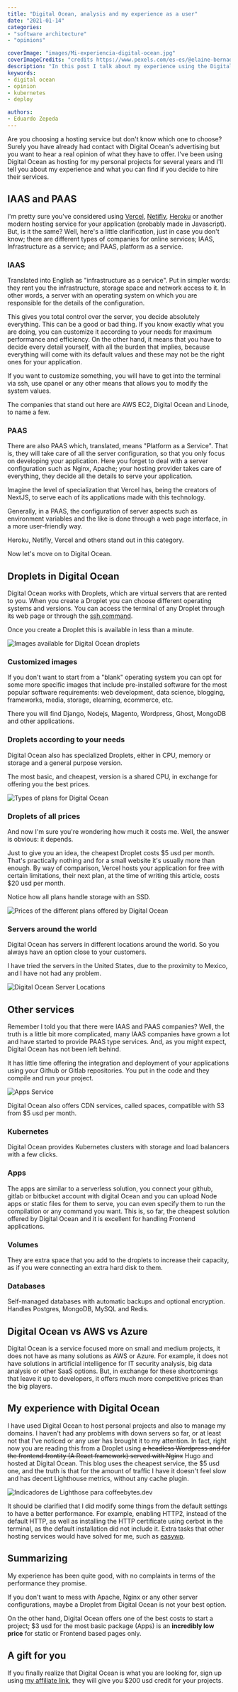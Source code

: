 ```yaml
---
title: "Digital Ocean, analysis and my experience as a user"
date: "2021-01-14"
categories:
- "software architecture"
- "opinions"

coverImage: "images/Mi-experiencia-digital-ocean.jpg"
coverImageCredits: "credits https://www.pexels.com/es-es/@elaine-bernadine-castro-1263177/"
description: "In this post I talk about my experience using the Digital Ocean platform, as well as the options it has to offer you as a developer."
keywords:
- digital ocean
- opinion
- kubernetes
- deploy

authors:
- Eduardo Zepeda
---
```


Are you choosing a hosting service but don't know which one to choose? Surely you have already had contact with Digital Ocean's advertising but you want to hear a real opinion of what they have to offer. I've been using Digital Ocean as hosting for my personal projects for several years and I'll tell you about my experience and what you can find if you decide to hire their services.

## IAAS and PAAS

I'm pretty sure you've considered using [Vercel](https://vercel.com), [Netifly](https://www.netlify.com/), [Heroku](https://www.heroku.com/) or another modern hosting service for your application (probably made in Javascript). But, is it the same? Well, here's a little clarification, just in case you don't know; there are different types of companies for online services; IAAS, Infrastructure as a service; and PAAS, platform as a service.

### IAAS

Translated into English as "infrastructure as a service". Put in simpler words: they rent you the infrastructure, storage space and network access to it. In other words, a server with an operating system on which you are responsible for the details of the configuration.

This gives you total control over the server, you decide absolutely everything. This can be a good or bad thing. If you know exactly what you are doing, you can customize it according to your needs for maximum performance and efficiency. On the other hand, it means that you have to decide every detail yourself, with all the burden that implies, because everything will come with its default values and these may not be the right ones for your application.

If you want to customize something, you will have to get into the terminal via ssh, use cpanel or any other means that allows you to modify the system values.

The companies that stand out here are AWS EC2, Digital Ocean and Linode, to name a few.

### PAAS

There are also PAAS which, translated, means "Platform as a Service". That is, they will take care of all the server configuration, so that you only focus on developing your application. Here you forget to deal with a server configuration such as Nginx, Apache; your hosting provider takes care of everything, they decide all the details to serve your application.

Imagine the level of specialization that Vercel has, being the creators of NextJS, to serve each of its applications made with this technology.

Generally, in a PAAS, the configuration of server aspects such as environment variables and the like is done through a web page interface, in a more user-friendly way.

Heroku, Netifly, Vercel and others stand out in this category.

Now let's move on to Digital Ocean.

## Droplets in Digital Ocean

Digital Ocean works with Droplets, which are virtual servers that are rented to you. When you create a Droplet you can choose different operating systems and versions. You can access the terminal of any Droplet through its web page or through the [ssh command](/blog/basic-linux-commands-you-should-know/).

Once you create a Droplet this is available in less than a minute.

![Images available for Digital Ocean droplets](images/Droplets-de-digital-ocean.png)

### Customized images

If you don't want to start from a "blank" operating system you can opt for some more specific images that include pre-installed software for the most popular software requirements: web development, data science, blogging, frameworks, media, storage, elearning, ecommerce, etc.

There you will find Django, Nodejs, Magento, Wordpress, Ghost, MongoDB and other applications.

### Droplets according to your needs

Digital Ocean also has specialized Droplets, either in CPU, memory or storage and a general purpose version.

The most basic, and cheapest, version is a shared CPU, in exchange for offering you the best prices.

![Types of plans for Digital Ocean](images/Droplets-purpose.png)

### Droplets of all prices

And now I'm sure you're wondering how much it costs me. Well, the answer is obvious: it depends.

Just to give you an idea, the cheapest Droplet costs $5 usd per month. That's practically nothing and for a small website it's usually more than enough. By way of comparison, Vercel hosts your application for free with certain limitations, their next plan, at the time of writing this article, costs $20 usd per month.

Notice how all plans handle storage with an SSD.

![Prices of the different plans offered by Digital Ocean](images/Precios-digital-ocean.gif)

### Servers around the world

Digital Ocean has servers in different locations around the world. So you always have an option close to your customers.

I have tried the servers in the United States, due to the proximity to Mexico, and I have not had any problem.

![Digital Ocean Server Locations](images/diferentes-ubicaciones-droplets-digital-ocean.png)

## Other services

Remember I told you that there were IAAS and PAAS companies? Well, the truth is a little bit more complicated, many IAAS companies have grown a lot and have started to provide PAAS type services. And, as you might expect, Digital Ocean has not been left behind.

It has little time offering the integration and deployment of your applications using your Github or Gitlab repositories. You put in the code and they compile and run your project.

![Apps Service](images/Digital-Ocean-Apps.png)

Digital Ocean also offers CDN services, called spaces, compatible with S3 from $5 usd per month.

### Kubernetes

Digital Ocean provides Kubernetes clusters with storage and load balancers with a few clicks.

### Apps

The apps are similar to a serverless solution, you connect your github, gitlab or bitbucket account with digital Ocean and you can upload Node apps or static files for them to serve, you can even specify them to run the compilation or any command you want. This is, so far, the cheapest solution offered by Digital Ocean and it is excellent for handling Frontend applications.

### Volumes

They are extra space that you add to the droplets to increase their capacity, as if you were connecting an extra hard disk to them.

### Databases

Self-managed databases with automatic backups and optional encryption. Handles Postgres, MongoDB, MySQL and Redis.

## Digital Ocean vs AWS vs Azure

Digital Ocean is a service focused more on small and medium projects, it does not have as many solutions as AWS or Azure. For example, it does not have solutions in artificial intelligence for IT security analysis, big data analysis or other SaaS options. But, in exchange for these shortcomings that leave it up to developers, it offers much more competitive prices than the big players.

## My experience with Digital Ocean

I have used Digital Ocean to host personal projects and also to manage my domains. I haven't had any problems with down servers so far, or at least not that I've noticed or any user has brought it to my attention. In fact, right now you are reading this from a Droplet using ~~a headless Wordpress and for the frontend frontity (A React framework) served with Nginx~~ Hugo and hosted at Digital Ocean. This blog uses the cheapest service, the $5 usd one, and the truth is that for the amount of traffic I have it doesn't feel slow and has decent Lighthouse metrics, without any cache plugin.

![Indicadores de Lighthose para coffeebytes.dev](images/Coffeebytes-lighthose-indicadores.png)

It should be clarified that I did modify some things from the default settings to have a better performance. For example, enabling HTTP2, instead of the default HTTP, as well as installing the HTTP certificate using cerbot in the terminal, as the default installation did not include it. Extra tasks that other hosting services would have solved for me, such as [easywp](/blog/my-experience-using-easywp-and-namecheap/).

## Summarizing

My experience has been quite good, with no complaints in terms of the performance they promise.

If you don't want to mess with Apache, Nginx or any other server configurations, maybe a Droplet from Digital Ocean is not your best option.

On the other hand, Digital Ocean offers one of the best costs to start a project; $3 usd for the most basic package (Apps) is an **incredibly low price** for static or Frontend based pages only.

## A gift for you

If you finally realize that Digital Ocean is what you are looking for, sign up using [my affiliate link](https://m.do.co/c/a22240ebb8e7), they will give you $200 usd credit for your projects.
